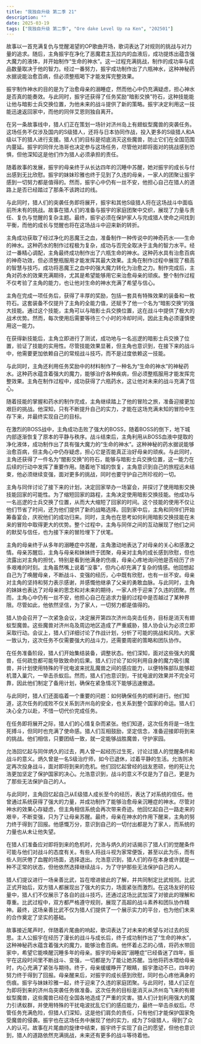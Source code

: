 ```yaml
---
title: "我独自升级 第二季 21"
description: ""
date: 2025-03-19
tags: ["我独自升级 第二季", "Ore dake Level Up na Ken", "202501"]
---
```


故事以一首充满复仇与觉醒渴望的OP歌曲开场，歌词表达了对规则的挑战与对力量的追求。随后，主角振宇在净化了恶魔君主瓦拉内的血液后，成功提炼出蕴含强大魔力的液体，并开始制作“生命的神水”。这一过程充满挑战，制作的成功率与成品数量取决于他的智力。经过一番努力，振宇成功制作出了六瓶神水，这种神秘药水据说能治愈百病，但必须整瓶喝下才能发挥完整效果。

振宇制作神水的目的是为了治愈母亲的溺睡症，然而他心中仍充满疑虑，担心神水是否真的能奏效。与此同时，振宇还获得了任务奖励“暗影交换”符石，这种技能能让他与暗影士兵交换位置，为他未来的战斗提供了新的策略。振宇决定利用这一技能迅速返回家中，而他的同伴艾恩则独自离开。

在另一条故事线中，猎人们正在策划一场针对济州岛上有翅蚁型魔兽的突袭任务。这场任务不仅涉及国内的S级猎人，还将与日本协同作战，投入更多的S级猎人和A级以下的猎人进行支援。猎人们的目标是彻底消灭这些魔兽，防止它们在全国范围内蔓延。振宇的同伴允浩哥也决定参与这场任务，尽管他对即将面对的挑战感到恐惧，但他深知这是他们作为猎人必须承担的责任。

随着故事的发展，振宇的母亲终于从长达四年的沉睡中苏醒，她对振宇的成长与付出感到无比欣慰。振宇的妹妹珍雅也终于见到了久违的母亲，一家人的团聚让振宇感到一切努力都是值得的。然而，振宇心中仍有一丝不安，他担心自己在猎人的道路上是否已经踏过了那条不该跨过的线。

与此同时，猎人们的突袭任务即将展开，振宇和其他S级猎人将在这场战斗中面临前所未有的挑战。故事在猎人们的准备与振宇的家庭团聚中交织，展现了力量与责任、复仇与觉醒的复杂主题。最终，振宇必须在保护家人与完成猎人使命之间找到平衡，而他的成长与觉醒也将在这场战斗中迎来新的转折。

主角成功获取了经过净化的恶魔王之血，准备制作一种传说中的神奇药水——生命的神水。这种药水的制作过程极为复杂，成功与否完全取决于主角的智力水平。经过一番精心调配，主角最终成功制作出了六瓶生命的神水。这种药水具有治愈百病的神奇功效，但必须整瓶服用才能发挥其最大效果。主角在制作过程中展现了极高的智慧与技巧，成功将恶魔王之血中的强大魔力转化为治愈之力。制作完成后，主角对药水的效果充满期待，尤其是希望能够用它来治愈母亲的顽疾。整个制作过程不仅考验了主角的能力，也让他对生命的神水充满了希望与信心。

主角在完成一项任务后，获得了丰厚的奖励，包括一套具有特殊效果的装备和一枚符石。这套装备不仅提升了主角的全能力值，还赋予了他一个名为“暗影交换”的强大技能。通过这个技能，主角可以与暗影士兵交换位置，这在战斗中提供了极大的战术优势。然而，每次使用后需要等待三个小时的冷却时间，因此主角必须谨慎使用这一能力。

在获得新技能后，主角立即进行了测试，成功地与一名巡逻的暗影士兵交换了位置，验证了技能的实用性。尽管技能效果显著，但主角也意识到，在接下来的战斗中，他需要更加依赖自己的常规战斗技巧，而不是过度依赖这一技能。

与此同时，主角还利用任务奖励中的材料制作了一种名为“生命的神水”的神秘药水。这种药水蕴含着强大的魔力，能够治疗各种疾病，但必须整瓶服用才能发挥完整效果。主角在制作过程中，成功获得了六瓶药水，这让他对未来的战斗充满了信心。

随着技能的掌握和药水的制作完成，主角继续踏上了他的冒险之旅，准备迎接更加艰巨的挑战。他深知，只有不断提升自己的实力，才能在这场充满未知的冒险中生存下来，并最终实现自己的目标。

在激烈的BOSS战中，主角成功击败了强大的BOSS，随着BOSS的倒下，地下城内部逐渐恢复了原本的平静与秩序。战斗结束后，主角利用从BOSS血液中提取的净化液体，成功制作出了具有强大魔力的“生命的神水”。这种神秘的药水据说能够治愈百病，但主角心中仍存疑虑，担心它是否能真正治好母亲的顽疾。与此同时，主角还获得了一件名为“闇影交换”的符石，能够与暗影士兵交换位置，这一能力在后续的行动中发挥了重要作用。随着地下城的恢复，主角意识到自己的旅程远未结束，他必须继续变强，面对更多的挑战，同时也要守护自己所珍视的一切。

主角与同伴讨论了接下来的计划，决定回家举办一场宴会，并探讨了使用暗影交换技能回家的可能性。为了缩短回家的路程，主角决定使用暗影交换技能。他成功与一名巡逻的士兵交换了位置，从而大大缩短了回家的时间。这个技能的使用不仅让他们节省了时间，还为他们提供了新的战略选择。回到家中后，主角和同伴们开始筹备宴会，庆祝他们的成功归来。同时，主角也在思考如何利用暗影交换技能在未来的冒险中取得更大的优势。整个过程中，主角与同伴之间的互动展现了他们之间的默契与信任，也为接下来的冒险埋下了伏笔。

主角的母亲终于从多年的溺睡症中苏醒，主角激动地表达了对母亲的关心和感激之情。母亲苏醒后，主角与母亲和妹妹终于团聚，母亲对主角的成长感到欣慰，但也流露出对主角的担忧，特别是看到他满身的伤痕，母亲心疼地询问他是否经历了许多艰难的时刻。主角虽然嘴上说着“没事”，但内心却充满了复杂的情感。他回想起自己为了唤醒母亲，不断战斗、变强的经历，心中既有欣慰，也有一丝不安。母亲对主角的坚持和努力表示感谢，并感慨他继承了父亲的勇敢血脉。与此同时，主角的妹妹也表达了对母亲的思念和对未来的期待，一家人终于迎来了久违的团聚。然而，主角心中仍有一丝不安，他担心自己在追求力量的过程中是否越过了某种界限。尽管如此，他依然坚信，为了家人，一切努力都是值得的。

猎人协会召开了一次紧急会议，决定展开第四次济州岛突击任务，目标是消灭有翅蚁型魔兽。这些魔兽对济州岛及周边地区造成了严重威胁，猎人协会认为必须立即采取行动。会议上，猎人们详细讨论了作战计划，分析了可能的挑战和风险。大家一致认为，这次任务不仅需要强大的战斗力，还需要周密的策略和团队协作。

在任务准备阶段，猎人们开始集结装备，调整状态。他们深知，面对这些强大的魔兽，任何疏忽都可能导致致命的后果。猎人们讨论了如何利用自身的魔力吸引魔兽，并计划使用特殊的干扰电波来扰乱魔兽之间的感应能力，以便特殊部队能够趁机潜入巢穴，一举击杀蚁后。然而，猎人们也意识到，干扰电波的效果并不完全可靠，因此他们制定了备用计划，确保在紧急情况下能够迅速撤退。

与此同时，猎人们还面临着一个重要的问题：如何确保任务的顺利进行。他们知道，这次任务的成败不仅关系到济州岛的安全，也关系到整个国家的命运。猎人们决心全力以赴，不惜一切代价完成任务。

在任务即将展开之际，猎人们的心情复杂而紧张。他们知道，这次任务将是一场生死搏斗，但同时也充满了使命感。猎人们互相鼓励，坚定信念，准备迎接即将到来的挑战。他们相信，只要团结一致，就一定能够战胜魔兽，守护家园。

允浩回忆起与同伴炳久的过去，两人曾一起经历过生死，讨论过猎人的觉醒条件和战斗的意义。炳久曾是一名S级治疗师，如今已退休，过着平静的生活。允浩则决定再次投身战斗，面对即将到来的危机。他们回忆起曾经的战友恩硕，他的死让允浩更加坚定了保护国家的决心。允浩意识到，战斗的意义不仅是为了自己，更是为了那些无法保护自己的人。

与此同时，主角回忆起自己从E级猎人成长至今的经历，表达了对系统的信任。他曾通过系统获得了强大的力量，并成功制作了能够治愈母亲沉睡症的神水。尽管对神水的效果心存疑虑，但主角相信系统会再次带来奇迹。他回忆起自己一路走来的艰辛，不断变强，只为了让母亲苏醒。最终，母亲在神水的作用下醒来，主角的努力终于得到了回报。他感慨万分，意识到自己的一切付出都是为了家人，而系统的力量也从未让他失望。

在猎人们准备应对即将到来的危机时，允浩与炳久的对话揭示了猎人们的觉醒条件可能与他们对战斗的态度有关。有些人将战斗视为家常便饭，甚至以此为乐，而有些人则厌倦了血腥的场面，选择退出。允浩意识到，猎人们的存在本身或许就是一种不正常的状态，但他依然选择继续战斗，为了守护那些无法保护自己的人。

猎人们提议进行一场亲善比武，旨在增进彼此的了解，并共同制定比武规则。比武正式开始后，双方猎人都展现出了强大的实力，场面紧张而激烈。在这场友好的较量中，猎人们不仅展示了各自的战斗技巧，还通过这场比武加深了对彼此的理解和尊重。比武过程中，双方都严格遵守规则，展现了高超的战斗素养和团队协作精神。最终，这场亲善比武不仅为猎人们提供了一个展示实力的平台，也为他们未来的合作奠定了坚实的基础。

故事接近尾声时，伴随着片尾曲的响起，歌词表达了对未来的希望与对过去的反思。主人公振宇在经历了漫长的战斗与成长后，终于成功制作出了“生命的神水”，这种神秘药水蕴含着强大的魔力，能够治愈百病。他怀着忐忑的心情，将药水带回家中，希望它能唤醒沉睡多年的母亲。振宇的母亲因“溺睡症”已经昏迷了四年，振宇在这段时间里不断战斗、变强，一切都是为了能让她苏醒。当他将药水喂给母亲时，内心充满了紧张与期待。终于，母亲缓缓睁开了眼睛，振宇激动不已，四年的努力终于得到了回报。母亲醒来后，对振宇的成长感到欣慰，同时也心疼他满身的伤痕。振宇与妹妹珍雅一起，终于迎来了久违的家庭团聚。与此同时，猎人们正在为即将到来的济州岛突袭任务做准备。这次任务的目标是消灭从济州岛飞来的有翅蚁型魔兽，这些魔兽已经在全国各地造成了严重的灾害。猎人们计划利用强大的魔力引诱蚁群，并使用特殊的干扰电波扰乱它们的感应能力，最终一举击杀蚁后。尽管任务充满危险，但猎人们深知，这是他们肩负的责任，只有他们才能保护国家免受魔兽的侵袭。振宇也在这场任务中展现了他的实力，成为了S级猎人，得到了众人的认可。故事在片尾曲的旋律中结束，振宇终于实现了自己的愿望，但他也意识到，猎人的道路依然充满挑战，未来还有更多的战斗等待着他。